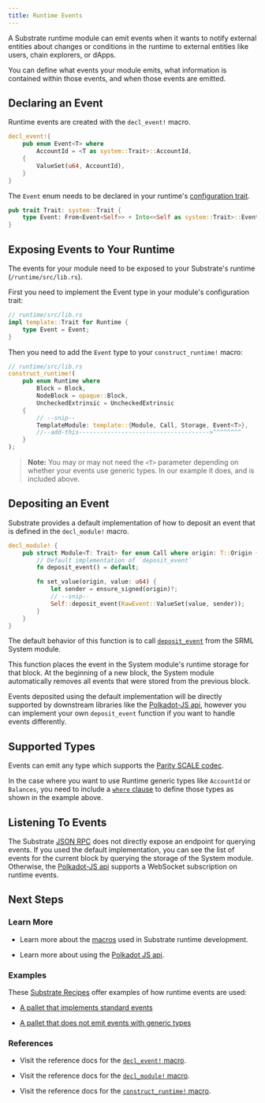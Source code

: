 ```yaml
---
title: Runtime Events
---
```


A Substrate runtime module can emit events when it wants to notify external entities about changes or conditions in the runtime to external entities like users, chain explorers, or dApps.

You can define what events your module emits, what information is contained within those events, and when those events are emitted.

## Declaring an Event

Runtime events are created with the `decl_event!` macro.

```rust
decl_event!{
	pub enum Event<T> where
		AccountId = <T as system::Trait>::AccountId,
	{
		ValueSet(u64, AccountId),
	}
}
```

The `Event` enum needs to be declared in your runtime's [configuration trait](development/module/traits.md).

```rust
pub trait Trait: system::Trait {
	type Event: From<Event<Self>> + Into<<Self as system::Trait>::Event>;
}
```

## Exposing Events to Your Runtime

The events for your module need to be exposed to your Substrate's runtime (`/runtime/src/lib.rs`).

First you need to implement the Event type in your module's configuration trait:

```rust
// runtime/src/lib.rs
impl template::Trait for Runtime {
	type Event = Event;
}
```

Then you need to add the `Event` type to your `construct_runtime!` macro:

```rust
// runtime/src/lib.rs
construct_runtime!(
	pub enum Runtime where
		Block = Block,
		NodeBlock = opaque::Block,
		UncheckedExtrinsic = UncheckedExtrinsic
	{
		// --snip--
		TemplateModule: template::{Module, Call, Storage, Event<T>},
		//--add-this------------------------------------->^^^^^^^^
	}
);
```

> **Note:** You may or may not need the `<T>` parameter depending on whether your events use generic types. In our example it does, and is included above.

## Depositing an Event

Substrate provides a default implementation of how to deposit an event that is defined in the `decl_module!` macro.

```rust
decl_module! {
	pub struct Module<T: Trait> for enum Call where origin: T::Origin {
		// Default implementation of `deposit_event`
		fn deposit_event() = default;

		fn set_value(origin, value: u64) {
			let sender = ensure_signed(origin)?;
			// --snip--
			Self::deposit_event(RawEvent::ValueSet(value, sender));
		}
	}
}
```

The default behavior of this function is to call [`deposit_event`](https://substrate.dev/rustdocs/master/frame_system/struct.Module.html#method.deposit_event) from the SRML System module.

This function places the event in the System module's runtime storage for that block. At the beginning of a new block, the System module automatically removes all events that were stored from the previous block.

Events deposited using the default implementation will be directly supported by downstream libraries like the [Polkadot-JS api](development/front-end/polkadot-js.md), however you can implement your own `deposit_event` function if you want to handle events differently.

## Supported Types

Events can emit any type which supports the [Parity SCALE codec](conceptual/core/codec.md).

In the case where you want to use Runtime generic types like `AccountId` or `Balances`, you need to include a [`where` clause](https://doc.rust-lang.org/rust-by-example/generics/where.html) to define those types as shown in the example above.

## Listening To Events

The Substrate [JSON RPC](development/front-end/json-rpc.md) does not directly expose an endpoint for querying events. If you used the default implementation, you can see the list of events for the current block by querying the storage of the System module. Otherwise, the [Polkadot-JS api](development/front-end/polkadot-js.md) supports a WebSocket subscription on runtime events.

## Next Steps

### Learn More

* Learn more about the [macros](development/module/macros.md) used in Substrate runtime development.

* Learn more about using the [Polkadot JS api](development/front-end/polkadot-js.md).

### Examples

These [Substrate Recipes](https://github.com/substrate-developer-hub/recipes) offer examples of how runtime events are used:

* [A pallet that implements standard events](https://github.com/substrate-developer-hub/recipes/blob/master/pallets/last-caller/src/lib.rs)

* [A pallet that does not emit events with generic types](https://github.com/substrate-developer-hub/recipes/blob/master/pallets/adding-machine/src/lib.rs)

### References

* Visit the reference docs for the [`decl_event!` macro](https://substrate.dev/rustdocs/master/frame_support/macro.decl_event.html).

* Visit the reference docs for the [`decl_module!` macro](https://substrate.dev/rustdocs/master/frame_support/macro.decl_module.html).

* Visit the reference docs for the [`construct_runtime!` macro](https://substrate.dev/rustdocs/master/frame_support/macro.construct_runtime.html).
